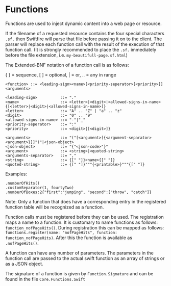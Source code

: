 # Functions

Functions are used to inject dynamic content into a web page or resource.

If the filename of a requested resource contains the four special characters `.sf.` then Swiftfire will parse that file before passing it on to the client. The parser will replace each function call with the result of the execution of that function call. (It is strongly recommended to place the `.sf.` immediately before the file extension, i.e. `my-beautifull-page.sf.html`)

The Extended-BNF notation of a function call is as follows:

{ } = sequence, [ ] = optional, | = or, .. = any in range

~~~~
<function> ::= <leading-sign><name>[<priority-seperator>[<priority>]]<arguments>

<leading-sign>          ::= "."
<name>                  ::= <letter>|<digit>|<allowed-signs-in-name>{[<letter>|<digit>|<allowed-signs-in-name>]}
<letter>                ::= "A" .. "Z" | "a" .. "z"
<digit>                 ::= "0" .. "9"
<allowed-signs-in-name> ::= "-"|"_"
<priority-seperator>    ::= ":"
<priority>              ::= <digit>{[<digit>]}

<arguments>             ::= "("[<argument>[{<argument-separator><argument>}]]")"|<json-object>
<json-object>           ::= "{"<json-code>"}"
<argument>              ::= <string>|<quoted-string>
<arguments-separator>   ::= ","
<string>                ::= {[" "]}<name>{[" "]}
<quoted-string>         ::= {[" "]}"""{<printable>}"""{[" "]}
~~~~

Examples:

	.numberOfHits()
	.customSeparator(1, fourtyTwo)
	.numberOfBoxes:2{"first":"jumping", "second":["throw", "catch"]}

Note: Only a function that does have a corresponding entry in the registered function table will be recognized as a function.

Function calls must be registered before they can be used. The registration maps a name to a function. It is customary to name functions as follows: `function_nofPageHits()`. During registration this can be mapped as follows: `functions.register(name: "nofPageHits", function: function_nofPageHits)`. After this the function is available as `.nofPageHits()`.

A function can have any number of parameters. The parameters in the function call are passed to the actual swift function as an array of strings  or as a JSON object.

The signature of a function is given by `Function.Signature` and can be found in the file `Core.Functions.Swift`
